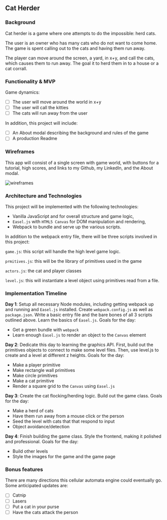## Cat Herder

### Background

Cat herder is a game where one attempts to do the impossible: herd cats.

The user is an owner who has many cats who do not want to come home.
The game is spent calling out to the cats and having them run away.

The player can move around the screen, a yard, in x+y, and call the cats, which
causes them to run away. The goal it to herd them in to a house or a
cat corrall.

### Functionality & MVP  

Game dynamics:

- [ ] The user will move around the world in x+y
- [ ] The user will call the kitties
- [ ] The cats will run away from the user

In addition, this project will include:

- [ ] An About modal describing the background and rules of the game
- [ ] A production Readme

### Wireframes

This app will consist of a single screen with game world, with
buttons for a tutorial, high scores, and links to my Github, my LinkedIn,
and the About modal.

![wireframes](images/cat_herder.jpeg)

### Architecture and Technologies

This project will be implemented with the following technologies:

- Vanilla JavaScript and for overall structure and game logic,
- `Easel.js` with `HTML5 Canvas` for DOM manipulation and rendering,
- Webpack to bundle and serve up the various scripts.

In addition to the webpack entry file, there will be three scripts involved in this project:

`game.js`: this script will handle the high level game logic.

`prmitives.js`: this will be the library of primitives used in the game

`actors.js`: the cat and player classes

`level.js`: this will instantiate a level object using primitives read
from a file.

### Implementation Timeline

**Day 1**: Setup all necessary Node modules, including getting webpack up and running and `Easel.js` installed.  Create `webpack.config.js` as well as `package.json`.  Write a basic entry file and the bare bones of all 3 scripts outlined above.  Learn the basics of `Easel.js`.  Goals for the day:

- Get a green bundle with `webpack`
- Learn enough `Easel.js` to render an object to the `Canvas` element

**Day 2**: Dedicate this day to learning the graphics API.  First, build out the primitives objects to connect to make some level files.  Then, use level.js to create and a level at different z heights.  Goals for the day:

- Make a player primitive
- Make rectangle wall primitives
- Make circle primitives
- Make a cat primitive
- Render a square grid to the `Canvas` using `Easel.js`

**Day 3**: Create the cat flocking/herding logic.  Build out the game class.  Goals for the day:

- Make a herd of cats
- Have them run away from a mouse click or the person
- Seed the level with cats that that respond to input
- Object avoidance/detection

**Day 4**: Finish building the game class. Style the frontend, making it polished and professional.  Goals for the day:

- Build other levels
- Style the images for the game and the game page

### Bonus features

There are many directions this cellular automata engine could eventually go.  Some anticipated updates are:

- [ ] Catnip
- [ ] Lasers
- [ ] Put a cat in your purse
- [ ] Have the cats attack the person
